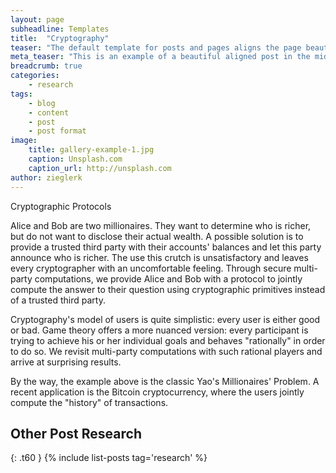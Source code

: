 ```yaml
---
layout: page
subheadline: Templates
title:  "Cryptography"
teaser: "The default template for posts and pages aligns the page beautifully in the middle. <strong>But</strong> you can customize posts/pages easily via switches in the front matter to <em>get a sidebar</em> and/or to <em>turn off meta-information</em> at the end of the page like categories, tags and dates."
meta_teaser: "This is an example of a beautiful aligned post in the middle. There is no sidebar to distract the reader. The difference to the Page-Template is, that you find meta-information at the bottom of the post."
breadcrumb: true
categories:
    - research
tags:
    - blog
    - content
    - post
    - post format
image:
    title: gallery-example-1.jpg
    caption: Unsplash.com
    caption_url: http://unsplash.com
author: zieglerk
---
```


Cryptographic Protocols

Alice and Bob are two millionaires. They want to determine who is richer, but do not want to disclose their actual wealth. A possible solution is to provide a trusted third party with their accounts' balances and let this party announce who is richer. The use this crutch is unsatisfactory and leaves every cryptographer with an uncomfortable feeling. Through secure multi-party computations, we provide Alice and Bob with a protocol to jointly compute the answer to their question using cryptographic primitives instead of a trusted third party.

Cryptography's model of users is quite simplistic: every user is either good or bad. Game theory offers a more nuanced version: every participant is trying to achieve his or her individual goals and behaves "rationally" in order to do so. We revisit multi-party computations with such rational players and arrive at surprising results.

By the way, the example above is the classic Yao's Millionaires'
Problem. A recent application is the Bitcoin cryptocurrency, where the
users jointly compute the "history" of transactions.


## Other Post Research
{: .t60 }
{% include list-posts tag='research' %}
